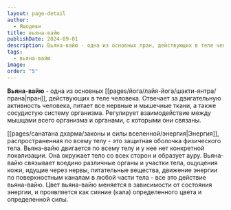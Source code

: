 ```yaml
---
layout: page-detail
author:
  - Яшодеви
title: вьяна-вайю
publishDate: 2024-09-01
description: Вьяна-вайю - одна из основных пран, действующих в теле человека. Отвечает за двигательную активность человека, питает все нервные и мышечные ткани, а также сосудистую систему организма. Регулирует взаимодействие между мышцами всего организма и органами, с которыми они связаны.
tags:
  - вьяна-вайю
image: 
order: "5"
---
```

**Вьяна-вайю** - одна из основных [[pages/йога/лайя-йога/шакти-янтра/прана|пран]], действующих в теле человека. Отвечает за двигательную активность человека, питает все нервные и мышечные ткани, а также сосудистую систему организма. Регулирует взаимодействие между мышцами всего организма и органами, с которыми они связаны.

[[pages/санатана дхарма/законы и силы вселенной/энергия|Энергия]], распространенная по всему телу - это защитная оболочка физического тела. Вьяна-вайю двигается по всему телу и у нее нет конкретной локализации. Она окружает тело со всех сторон и образует ауру. Вьяна-вайю связывает воедино различные органы и участки тела, ощущения кожи, идущие через нервы, питательные вещества, движение энергии по поверхностным каналам в любой части тела - все это действие вьяна-вайю. Цвет вьяна-вайю меняется в зависимости от состояния энергии, и проявляется как сияние (кала) определенного цвета и определенной силы.

